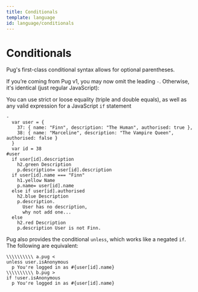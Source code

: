 ```yaml
---
title: Conditionals
template: language
id: language/conditionals
---
```


# Conditionals

Pug's first-class conditional syntax allows for optional parentheses. 

If you’re coming from Pug v1, you may now omit the leading `-`. Otherwise, it's identical (just regular JavaScript):

You can use strict or loose equality (triple and double equals), as well as any valid expression for a JavaScript `if` statement

```pug-preview
- 
  var user = {
    37: { name: "Finn", description: "The Human", authorised: true },
    38: { name: "Marceline", description: "The Vampire Queen", authorised: false }
  }
  var id = 38
#user
  if user[id].description
    h2.green Description
    p.description= user[id].description
  if user[id].name === "Finn"
    h1.yellow Name
    p.name= user[id].name
  else if user[id].authorised
    h2.blue Description
    p.description.
      User has no description,
      why not add one...
  else
    h2.red Description
    p.description User is not Finn.
```

Pug also provides the conditional `unless`, which works like a negated `if`.  The following are equivalent:

```pug-preview-readonly
\\\\\\\\\\ a.pug <
unless user.isAnonymous
  p You're logged in as #{user[id].name}
\\\\\\\\\\ b.pug >
if !user.isAnonymous
  p You're logged in as #{user[id].name}
```
